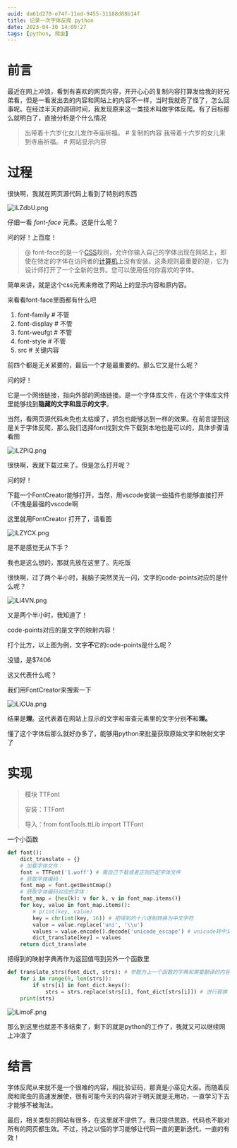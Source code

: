```yaml
---
uuid: da61d270-e74f-11ed-9455-31188d88b14f
title: 记录一次字体反爬 python
date: 2023-04-30 14:09:27
tags: [python, 爬虫]
---
```

# 前言

最近在网上冲浪，看到有喜欢的网页内容，开开心心的复制内容打算发给我的好兄弟看，但是一看发出去的内容和网站上的内容不一样，当时我就奇了怪了，怎么回事呢。在经过半天的调研时间，我发现原来这一类技术叫做字体反爬。有了目标那么就明白了，直接分析是个什么情况

> 出带着十六岁化女儿发作寺庙祈福。 # 复制的内容
> 我带着十六岁的女儿来到寺庙祈福。 # 网站显示内容

# 过程

很快啊，我就在网页源代码上看到了特别的东西

![iLZdbU.png](https://i.328888.xyz/2023/04/30/iLZdbU.png)

仔细一看 *font-face* 元素。这是什么呢？

问的好！上百度！

> @ font-face的是一个[CSS](https://baike.baidu.com/item/CSS?fromModule=lemma_inlink)规则，允许你输入自己的字体出现在网站上，即使在特定的字体在访问者的[计算机](https://baike.baidu.com/item/%E8%AE%A1%E7%AE%97%E6%9C%BA/140338?fromModule=lemma_inlink)上没有安装。这条规则最重要的是，它为设计师打开了一个全新的世界。您可以使用任何你喜欢的字体。

简单来讲，就是这个css元素来修改了网站上的显示内容和原内容。

来看看font-face里面都有什么吧

1. font-family # 不管
2. font-display # 不管
3. font-weufgt # 不管
4. font-style # 不管
5. src # 关键内容

前四个都是无关紧要的，最后一个才是最重要的。那么它又是什么呢？

问的好！

它是一个网络链接，指向外部的网络链接。是一个字体库文件，在这个字体库文件里能够找到**隐藏的文字和显示的文字**。

当然，看网页源代码未免也太枯燥了，抓包也能够达到一样的效果。在前言提到这是关于字体反爬，那么我们选择font找到文件下载到本地也是可以的，具体步骤请看图

![iLZPiQ.png](https://i.328888.xyz/2023/04/30/iLZPiQ.png)


很快啊，我就下载过来了。但是怎么打开呢？

问的好！

下载一个FontCreator能够打开，当然，用vscode安装一些插件也能够直接打开（不愧是最强的vscode啊

这里就用FontCreator 打开了，请看图

![iLZYCX.png](https://i.328888.xyz/2023/04/30/iLZYCX.png)


是不是感觉无从下手？

我也是这么想的，那就先放在这里了。先吃饭

很快啊，过了两个半小时，我脑子突然灵光一闪，文字的code-points对应的是什么呢？

![iLi4VN.png](https://i.328888.xyz/2023/04/30/iLi4VN.png)

又是两个半小时，我知道了！

code-points对应的是文字的映射内容！

打个比方，以上图为例，文字**不**它的code-points是什么呢？

没错，是$7406

这又代表什么呢？

我们用FontCreator来搜索一下

![iLiCUa.png](https://i.328888.xyz/2023/04/30/iLiCUa.png)

结果是**理**。这代表着在网站上显示的文字和审查元素里的文字分别**不**和**理。**

懂了这个字体后那么就好办多了，能够用python来批量获取原始文字和映射文字了

# 实现

> 模块 TTFont
>
> 安装：TTFont
>
> 导入：from fontTools.ttLib import TTFont

一个小函数

```python
def font():
    dict_translate = {}
    # 加载字体文件：
    font = TTFont('1.woff') # 需自己下载或者正则匹配字体文件
    # 获取字体编码：
    font_map = font.getBestCmap()
    # 获取字体编码对应的字体：
    font_map = {hex(k): v for k, v in font_map.items()}
    for key, value in font_map.items():
        # print(key, value)
        key = chr(int(key, 16)) # 把得到的十六进制转换为中文字符
        value = value.replace('uni', '\\u')
        values = value.encode().decode('unicode_escape') # unicode转中文
        dict_translate[key] = values
    return dict_translate
```

把得到的映射字典再作为返回值甩到另外一个函数里

```python
def translate_strs(font_dict, strs): # 参数为上一个函数的字典和需要翻译的内容
    for i in range(0, len(strs)):
        if strs[i] in font_dict.keys():
            strs = strs.replace(strs[i], font_dict[strs[i]]) # 进行替换
    print(strs)
```

![iLimoF.png](https://i.328888.xyz/2023/04/30/iLimoF.png)

那么到这里也就差不多结束了，剩下的就是python的工作了，我就又可以继续网上冲浪了

# 结言

字体反爬从来就不是一个很难的内容，相比验证码，那真是小巫见大巫。而随着反爬和爬虫的高速发展使，很有可能今天的内容对于明天就是无用功，一直学习下去才能够不被淘汰。

最后，相关类型的网站有很多，在这里就不提供了。我只提供思路，代码也不能对所有的网页都生效。不过，持之以恒的学习能够让代码一直的更新迭代，一直的有效！
